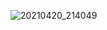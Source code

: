 ﻿![20210420_214049](https://user-images.githubusercontent.com/19277908/115406517-d8367480-a221-11eb-94c8-6b3e75ad142f.gif)    